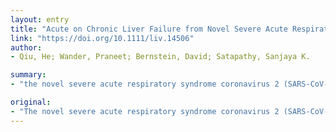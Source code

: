 ```yaml
---
layout: entry
title: "Acute on Chronic Liver Failure from Novel Severe Acute Respiratory Syndrome Coronavirus 2 (SARS-CoV-2)"
link: "https://doi.org/10.1111/liv.14506"
author:
- Qiu, He; Wander, Praneet; Bernstein, David; Satapathy, Sanjaya K.

summary:
- "the novel severe acute respiratory syndrome coronavirus 2 (SARS-CoV-2) is a highly infectious viral disease that predominantly causes respiratory symptoms. Elevated liver enzymes have been reported during the course of disease and appear to be common. A 56-year-old woman with a history of decompensated alcoholic cirrhosis presented with abdominal pain, fever and diarrhea. The patient was treated with empiric antibiotic and supportive care with subsequent improvement."

original:
- "The novel severe acute respiratory syndrome coronavirus 2 (SARS-CoV-2) is a highly infectious viral disease that predominantly causes respiratory symptoms. Elevated liver enzymes have been reported during the course of disease and appear to be common. We present a 56-yearold woman with a history of decompensated alcoholic cirrhosis who presented with abdominal pain, fever and diarrhea and was found to have acute on chronic liver failure secondary to SARS-CoV-2 infection. The patient was treated with empiric antibiotic and supportive care with subsequent improvement."
---
```


